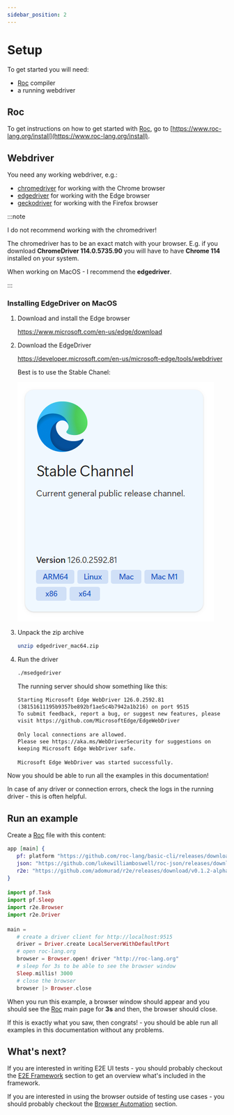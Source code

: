 ```yaml
---
sidebar_position: 2
---
```


# Setup

To get started you will need:

- [Roc](https://www.roc-lang.org/) compiler
- a running webdriver

## Roc

To get instructions on how to get started with [Roc](https://www.roc-lang.org/), go to [https://www.roc-lang.org/install](https://www.roc-lang.org/install).

## Webdriver

You need any working webdriver, e.g.:

- [chromedriver](https://developer.chrome.com/docs/chromedriver/downloads) for working with the Chrome browser
- [edgedriver](https://developer.microsoft.com/en-us/microsoft-edge/tools/webdriver) for working with the Edge browser
- [geckodriver](https://github.com/mozilla/geckodriver/releases) for working with the Firefox browser

:::note

I do not recommend working with the chromedriver!

The chromedriver has to be an exact match with your browser.
E.g. if you download **ChromeDriver 114.0.5735.90** you will have to have **Chrome 114** installed on your system.

When working on MacOS - I recommend the **edgedriver**.

:::

### Installing EdgeDriver on MacOS

1. Download and install the Edge browser

   https://www.microsoft.com/en-us/edge/download

1. Download the EdgeDriver

   https://developer.microsoft.com/en-us/microsoft-edge/tools/webdriver

   Best is to use the Stable Chanel:

   ![](./img/edgedriver-download.png)

1. Unpack the zip archive

   ```bash
   unzip edgedriver_mac64.zip
   ```

1. Run the driver

   ```bash
   ./msedgedriver
   ```

   The running server should show something like this:

   ```
   Starting Microsoft Edge WebDriver 126.0.2592.81 (38151611195b9357be892bf1ae5c4b7942a1b216) on port 9515
   To submit feedback, report a bug, or suggest new features, please visit https://github.com/MicrosoftEdge/EdgeWebDriver

   Only local connections are allowed.
   Please see https://aka.ms/WebDriverSecurity for suggestions on keeping Microsoft Edge WebDriver safe.

   Microsoft Edge WebDriver was started successfully.
   ```

Now you should be able to run all the examples in this documentation!

In case of any driver or connection errors, check the logs in the running driver - this is often helpful.

## Run an example

Create a [Roc](https://www.roc-lang.org/) file with this content:

```elixir title="main.roc"
app [main] {
   pf: platform "https://github.com/roc-lang/basic-cli/releases/download/0.11.0/SY4WWMhWQ9NvQgvIthcv15AUeA7rAIJHAHgiaSHGhdY.tar.br",
   json: "https://github.com/lukewilliamboswell/roc-json/releases/download/0.10.0/KbIfTNbxShRX1A1FgXei1SpO5Jn8sgP6HP6PXbi-xyA.tar.br",
   r2e: "https://github.com/adomurad/r2e/releases/download/v0.1.2-alpha/7av1ULbhNFk9iyUA4KSPBDozlNftjsC7BSQkgcsw1TI.tar.br",
}

import pf.Task
import pf.Sleep
import r2e.Browser
import r2e.Driver

main =
   # create a driver client for http://localhost:9515
   driver = Driver.create LocalServerWithDefaultPort
   # open roc-lang.org
   browser = Browser.open! driver "http://roc-lang.org"
   # sleep for 3s to be able to see the browser window
   Sleep.millis! 3000
   # close the browser
   browser |> Browser.close
```

When you run this example, a browser window should appear and you should see the [Roc](https://www.roc-lang.org/)
main page for **3s** and then, the browser should close.

If this is exactly what you saw, then congrats! - you should be able run all examples in this documentation without any problems.

## What's next?

If you are interested in writing E2E UI tests - you should probably checkout the [E2E Framework](e2e-overview) section
to get an overview what's included in the framework.

If you are interested in using the browser outside of testing use cases - you should probably checkout
the [Browser Automation](browser-automation) section.
